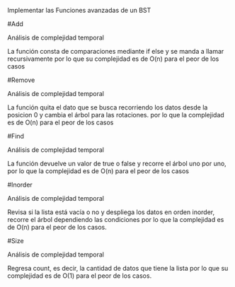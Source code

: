 Implementar las Funciones avanzadas de un BST

#Add

Análisis de complejidad temporal

La función consta de comparaciones mediante if else y se manda a llamar recursivamente por lo que su complejidad es de O(n) para el peor de los casos

#Remove

Análisis de complejidad temporal

La función quita el dato que se busca recorriendo los datos desde la posicion 0 y cambia el árbol para las rotaciones. por lo que la complejidad es de O(n) para el peor de los casos

#Find

Análisis de complejidad temporal

La función devuelve un valor de true o false y recorre el árbol uno por uno, por lo que la complejidad es de O(n) para el peor de los casos

#Inorder

Análisis de complejidad temporal

Revisa si la lista está vacía o no y despliega los datos en orden inorder, recorre el árbol dependiendo las condiciones por lo que la complejidad es de O(n) para el peor de los casos.

#Size

Análisis de complejidad temporal

Regresa count, es decir, la cantidad de datos que tiene la lista por lo que su complejidad es de O(1) para el peor de los casos.

